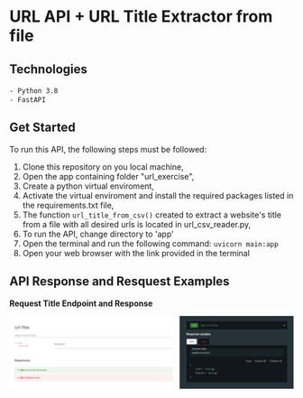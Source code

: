 # URL API + URL Title Extractor from file

## **Technologies**

    - Python 3.8
    - FastAPI

## **Get Started**

To run this API, the following steps must be followed:

1. Clone this repository on you local machine,
2. Open the app containing folder "url_exercise",
3. Create a python virtual enviroment,
4. Activate the virtual enviroment and install the required packages listed in the requirements.txt file,
5. The function `url_title_from_csv()` created to extract a website's title from a file with all desired urls is located in url_csv_reader.py,
6. To run the API, change directory to 'app'
7. Open the terminal and run the following command: `uvicorn main:app`
8. Open your web browser with the link provided in the terminal

## API Response and Resquest Examples

**Request Title Endpoint and Response**

![](img/requests_title_endpoint.png)
